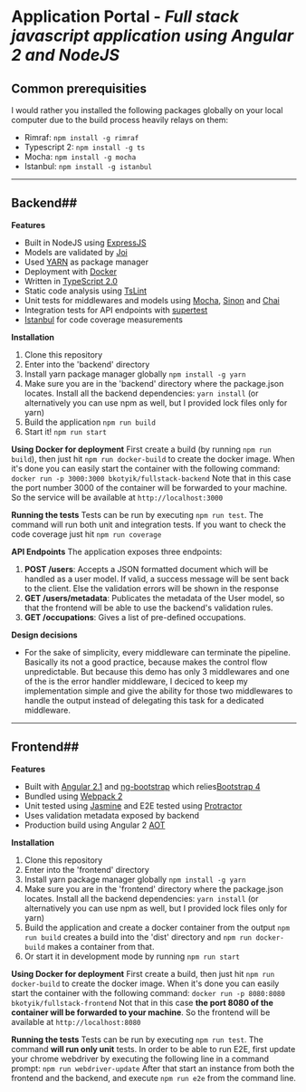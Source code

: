 Application Portal  - *Full stack javascript application using Angular 2 and NodeJS*
=======
## Common prerequisities ##
I would rather you installed the following packages globally on your local computer due to the build process heavily relays on them:
- Rimraf: `npm install -g rimraf`
- Typescript 2: `npm install -g ts`
- Mocha: `npm install -g mocha`
- Istanbul: `npm install -g istanbul`

----------

## Backend##
**Features**
 - Built in NodeJS using [ExpressJS](http://expressjs.com)
 - Models are validated by [Joi](https://github.com/hapijs/joi)
 - Used [YARN](https://yarnpkg.com) as package manager
 - Deployment with [Docker](http://docker.com)
 - Written in [TypeScript 2.0](https://www.typescriptlang.org/docs/release-notes/typescript-2.0.html)
 - Static code analysis using [TsLint](https://github.com/palantir/tslint)
 - Unit tests for middlewares and models using [Mocha](https://mochajs.org), [Sinon](http://sinonjs.org) and [Chai](http://chaijs.com)
 - Integration tests for API endpoints with [supertest](https://github.com/visionmedia/supertest)
 - [Istanbul](https://github.com/gotwarlost/istanbul) for code coverage measurements

**Installation**

 1. Clone this repository
 2. Enter into the 'backend' directory
 3. Install yarn package manager globally
`npm install -g yarn`
 4. Make sure you are in the 'backend' directory where the package.json locates. Install all the backend dependencies:
 `yarn install` (or alternatively you can use npm as well, but I provided lock files only for yarn)
 5. Build the application
	`npm run build`
 6. Start it!
`npm run start`

**Using Docker for deployment**
First create a build (by running `npm run build`), then just hit `npm run docker-build` to create the docker image. 
When it's done you can easily start the container with the following command: `docker run -p 3000:3000 bkotyik/fullstack-backend`
Note that in this case the port number 3000 of the container will be forwarded to your machine. 
So the service will be available at `http://localhost:3000`

**Running the tests**
Tests can be run by executing `npm run test`. The command will run both unit and integration tests.
If you want to check the code coverage just hit `npm run coverage`

**API Endpoints**
The application exposes three endpoints:
 1. **POST /users**: Accepts a JSON formatted document which will be handled as a user model. If valid, a success message will be sent back to the client. Else the validation errors will be shown in the response
 2.  **GET /users/metadata**: Publicates the metadata of the User model, so that the frontend will be able to use the backend's validation rules.
 3.  **GET /occupations**: Gives a list of pre-defined occupations.

**Design decisions**

 - For the sake of simplicity, every middleware can terminate the pipeline. Basically its not a good practice, because makes the control flow unpredictable. But because this demo has only 3 middlewares and one of the is the error handler middleware, I deciced to keep my implementation simple and give the ability for those two middlewares to handle the output instead of delegating this task for a dedicated middleware.

----------

## Frontend##

**Features**

 - Built with [Angular 2.1](https://angular.io) and [ng-bootstrap](http://ng-bootstrap.github.io) which relies[Bootstrap 4](http://v4-alpha.getbootstrap.com)
 - Bundled using [Webpack 2](https://github.com/webpack/webpack)
 - Unit tested using [Jasmine](http://http://jasmine.github.io) and E2E tested using [Protractor](http://www.protractortest.org/)
 - Uses validation metadata exposed by backend
 - Production build using Angular 2 [AOT](https://angular.io/docs/ts/latest/cookbook/aot-compiler.html)
  
 **Installation**
 
 1. Clone this repository
 2. Enter into the 'frontend' directory
 3. Install yarn package manager globally
`npm install -g yarn`
 4. Make sure you are in the 'frontend' directory where the package.json locates. Install all the backend dependencies:
 `yarn install` (or alternatively you can use npm as well, but I provided lock files only for yarn)
 5. Build the application and create a docker container from the output
	`npm run build` creates a build into the 'dist' directory and `npm run docker-build` makes a container from that. 
 6. Or start it in development mode by running `npm run start`

**Using Docker for deployment**
First create a build, then just hit `npm run docker-build` to create the docker image. 
When it's done you can easily start the container with the following command: `docker run -p 8080:8080 bkotyik/fullstack-frontend`
Not that in this case **the port 8080 of the container will be forwarded to your machine**. 
So the frontend will be available at `http://localhost:8080`

**Running the tests**
Tests can be run by executing `npm run test`. The command **will run only unit** tests.
In order to be able to run E2E, first update your chrome webdriver by executing the following line in a command prompt: `npm run webdriver-update`
After that start an instance from both the frontend and the backend, and execute `npm run e2e` from the command line.